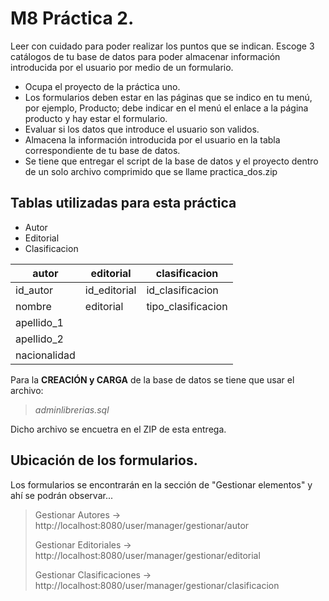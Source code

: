 # M8 Práctica 2.

Leer con cuidado para poder realizar los puntos que se indican. Escoge 3
catálogos de tu base de datos para poder almacenar información introducida por
el usuario por medio de un formulario.

* Ocupa el proyecto de la práctica uno.
* Los formularios deben estar en las páginas que se indico en tu menú, por
ejemplo, Producto; debe indicar en el menú el enlace a la página producto
y hay estar el formulario.
* Evaluar si los datos que introduce el usuario son validos.
* Almacena la información introducida por el usuario en la tabla
correspondiente de tu base de datos.
* Se tiene que entregar el script de la base de datos y el proyecto dentro de
un solo archivo comprimido que se llame practica_dos.zip

## Tablas utilizadas para esta práctica
* Autor
* Editorial
* Clasificacion

| __autor__    | __editorial__ | __clasificacion__  |
|--------------|---------------|--------------------|
| id_autor     | id_editorial  | id_clasificacion   |
| nombre       | editorial     | tipo_clasificacion |
| apellido_1   |               |                    |
| apellido_2   |               |                    |
| nacionalidad |               |                    |

Para la __CREACIÓN y CARGA__ de la base de datos se tiene que usar el archivo:
> _adminlibrerias.sql_

Dicho archivo se encuetra en el ZIP de esta entrega.

## Ubicación de los formularios.

Los formularios se encontrarán en la sección de "Gestionar elementos" y ahí se podrán observar...

> Gestionar Autores → http://localhost:8080/user/manager/gestionar/autor
> 
> Gestionar Editoriales → http://localhost:8080/user/manager/gestionar/editorial
> 
> Gestionar Clasificaciones → http://localhost:8080/user/manager/gestionar/clasificacion

